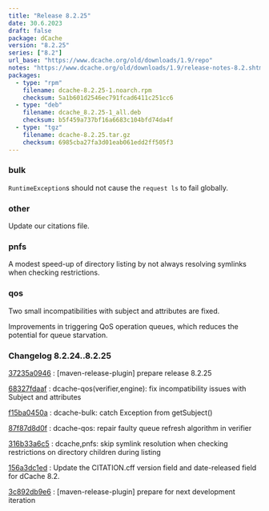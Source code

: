 ```yaml
---
title: "Release 8.2.25"
date: 30.6.2023
draft: false
package: dCache
version: "8.2.25"
series: ["8.2"]
url_base: "https://www.dcache.org/old/downloads/1.9/repo"
notes: "https://www.dcache.org/old/downloads/1.9/release-notes-8.2.shtml"
packages:
  - type: "rpm"
    filename: dcache-8.2.25-1.noarch.rpm
    checksum: 5a1b601d2546ec791fcad6411c251cc6
  - type: "deb"
    filename: dcache_8.2.25-1_all.deb
    checksum: b5f459a737bf16a6683c104bfd74da4f
  - type: "tgz"
    filename: dcache-8.2.25.tar.gz
    checksum: 6985cba27fa3d01eab061edd2ff505f3
---
```


### bulk

`RuntimeException`s should not cause the `request ls` to fail globally.

### other

Update our citations file.

### pnfs

A modest speed-up of directory listing by not always
resolving symlinks when checking restrictions.

### qos

Two small incompatibilities with subject and attributes are fixed.

Improvements in triggering QoS operation queues, which reduces the
potential for queue starvation.


### Changelog 8.2.24..8.2.25

<!-- git log 8.2.24..8.2.25 -no-merges -format='[%h](https://github.com/dcache/dcache/commit/%H)%n:   %s%n' -->

[37235a0946](https://github.com/dcache/dcache/commit/37235a09464d6282f974b2a4a05b17e71e10bfcd)
:   [maven-release-plugin] prepare release 8.2.25

[68327fdaaf](https://github.com/dcache/dcache/commit/68327fdaaf00044a1f9d8fc7a2edacf21aaf76d2)
:   dcache-qos(verifier,engine): fix incompatibility issues with Subject and attributes

[f15ba0450a](https://github.com/dcache/dcache/commit/f15ba0450aab5d6690bf715f4929badcf681d934)
:   dcache-bulk:  catch Exception from getSubject()

[87f87d8d0f](https://github.com/dcache/dcache/commit/87f87d8d0fecf94fbe6e356c48deed2823044fc5)
:   dcache-qos:  repair faulty queue refresh algorithm in verifier

[316b33a6c5](https://github.com/dcache/dcache/commit/316b33a6c595f2f4041e4c538a913aa0687de79a)
:   dcache,pnfs:  skip symlink resolution when checking restrictions on directory children during listing

[156a3dc1ed](https://github.com/dcache/dcache/commit/156a3dc1ed6118bd1d0c204b405093b401777e39)
:   Update the CITATION.cff version field and date-released field for dCache 8.2.

[3c892db9e6](https://github.com/dcache/dcache/commit/3c892db9e6ccdb0872619ad853b857028a368c34)
:   [maven-release-plugin] prepare for next development iteration

